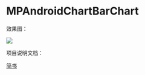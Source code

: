 # MPAndroidChartBarChart

效果图：

![](https://raw.githubusercontent.com/hfrommane/MPAndroidChartBarChart/master/images/Screenshot.png)

项目说明文档：

[简书](http://www.jianshu.com/p/2e3ca1de2efc)